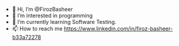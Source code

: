 - 👋 Hi, I’m @FirozBasheer
- 👀 I’m interested in programming
- 🌱 I’m currently learning Software Testing.
- 📫 How to reach me https://www.linkedin.com/in/firoz-basheer-b33a72278

<!---
FirozBasheer/FirozBasheer is a ✨ special ✨ repository because its `README.md` (this file) appears on your GitHub profile.
You can click the Preview link to take a look at your changes.
--->
